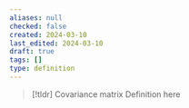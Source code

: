 ```yaml
---
aliases: null
checked: false
created: 2024-03-10
last_edited: 2024-03-10
draft: true
tags: []
type: definition
---
```

>[!tldr] Covariance matrix
>Definition here

